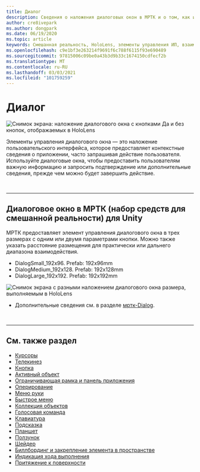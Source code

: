 ```yaml
---
title: Диалог
description: Сведения о наложения диалоговых окон в МРТК и о том, как их использовать в приложениях смешанной реальности.
author: cre8ivepark
ms.author: dongpark
ms.date: 06/19/2020
ms.topic: article
keywords: Смешанная реальность, HoloLens, элементы управления ИП, взаимодействие, Пользовательский интерфейс, UX, проектирование UX, пространственный пользовательский интерфейс, пространственное взаимодействие, трехмерный Пользовательский интерфейс, трехмерный UI, гарнитура смешанной реальности, гарнитура Windows Mixed, гарнитура виртуальной реальности, HoloLens, МРТК, набор средств смешанной реальности
ms.openlocfilehash: c9e1bf3e263214f9691f6c788f6115f93e690489
ms.sourcegitcommit: 97815006c09be0a43b3d9b33c1674150cdfecf2b
ms.translationtype: MT
ms.contentlocale: ru-RU
ms.lasthandoff: 03/03/2021
ms.locfileid: "101759259"
---
```

# <a name="dialog"></a>Диалог

![Снимок экрана: наложение диалогового окна с кнопками Да и без кнопок, отображаемых в HoloLens](images/MRTK_UX_Dialog.jpg)

Элементы управления диалогового окна — это наложение пользовательского интерфейса, которое предоставляет контекстные сведения о приложении, часто запрашивая действие пользователя. Используйте диалоговые окна, чтобы предоставить пользователям важную информацию и запросить подтверждение или дополнительные сведения, прежде чем можно будет завершить действие.

<br>

---

## <a name="dialog-in-mrtk-mixed-reality-toolkit-for-unity"></a>Диалоговое окно в МРТК (набор средств для смешанной реальности) для Unity
МРТК предоставляет элемент управления диалогового окна в трех размерах с одним или двумя параметрами кнопки. Можно также указать расстояние размещения для практически или дальнего диапазона взаимодействия. 

- DialogSmall_192x96. Prefab: 192x96mm
- DialogMedium_192x128. Prefab: 192x128mm
- DialogLarge_192x192. Prefab: 192x192mm

![Снимок экрана с разными наложением диалогового окна размера, выполняемым в HoloLens](images/MRTK_UX_Dialog_Types.jpg)


* Дополнительные сведения см. в разделе [мртк-Dialog](https://docs.microsoft.com/windows/mixed-reality/mrtk-docs/features/experimental/dialog.md).

<br>

---

## <a name="see-also"></a>См. также раздел

* [Курсоры](cursors.md)
* [Телекинез](point-and-commit.md)
* [Кнопка](button.md)
* [Активный объект](interactable-object.md)
* [Ограничивающая рамка и панель приложения](app-bar-and-bounding-box.md)
* [Оперирование](direct-manipulation.md)
* [Меню руки](hand-menu.md)
* [Быстрое меню](near-menu.md)
* [Коллекция объектов](object-collection.md)
* [Голосовая команда](voice-input.md)
* [Клавиатура](keyboard.md)
* [Подсказка](tooltip.md)
* [Планшет](slate.md)
* [Ползунок](slider.md)
* [Шейдер](shader.md)
* [Биллбординг и закрепление элемента в пространстве](billboarding-and-tag-along.md)
* [Индикация хода выполнения](progress.md)
* [Притяжение к поверхности](surface-magnetism.md)
